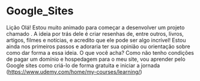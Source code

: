 # Google_Sites
Lição
Olá! Estou muito animado para começar a desenvolver um projeto chamado <Resenhas>. A ideia por trás dele é criar resenhas de, entre outros, livros, artigos, filmes e notícias, e acredito que ele pode ser algo incrível! Estou ainda nos primeiros passos e adoraria ter sua opinião ou orientação sobre como dar forma a essa ideia. O que você acha? Como não tenho condições de pagar um domínio e hospedagem para o meu site, vou aprender pelo Google sites como criá-lo de forma gratuita e iniciar a jornada (https://www.udemy.com/home/my-courses/learning/)

